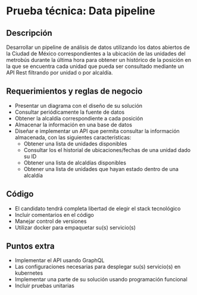 # Prueba técnica: Data pipeline

## Descripción

Desarrollar un pipeline de análisis de datos utilizando los datos abiertos de la Ciudad de México correspondientes a la ubicación de las unidades del metrobús durante la última hora para obtener un histórico de la posición en la que se encuentra cada unidad que pueda ser consultado mediante un API Rest filtrando por unidad o por alcaldía.

## Requerimientos y reglas de negocio

- Presentar un diagrama con el diseño de su solución
- Consultar periódicamente la fuente de datos
- Obtener la alcaldía correspondiente a cada posición
- Almacenar la información en una base de datos
- Diseñar e implementar un API que permita consultar la información almacenada, con las siguientes características:
  - Obtener una lista de unidades disponibles
  - Consultar los el historial de ubicaciones/fechas de una unidad dado su ID
  - Obtener una lista de alcaldías disponibles
  - Obtener una lista de unidades que hayan estado dentro de una alcaldía

## Código

- El candidato tendrá completa libertad de elegir el stack tecnológico
- Incluir comentarios en el código
- Manejar control de versiones
- Utilizar docker para empaquetar su(s) servicio(s)

## Puntos extra

- Implementar el API usando GraphQL
- Las configuraciones necesarias para desplegar su(s) servicio(s) en kubernetes
- Implementar una parte de su solución usando programación funcional
- Incluir pruebas unitarias
